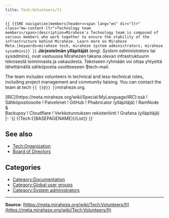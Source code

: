 ```yaml
---
title: Tech:Volunteers/fi
---
```


 `{{ {{SRE navigation|members|header=<span lang="en" dir="ltr" class="mw-content-ltr">Technology team members</span>|description=Miraheze's Technology team is composed of various members who work together to ensure the stability of the infrastructure behind Miraheze. Learn more on Miraheze Meta.|keywords=miraheze tech, miraheze system administrators, miraheze sysadmins}} }}`
**Järjestelmän ylläpitäjät** (engl. *System administrators* tai *sysadmins*), ovat vastuussa Mirahezen takana olevan infrastruktuurin teknisestä toiminnasta ja vakaudesta. Tekniseen ryhmään voi ottaa yhtyettä lähettämällä sähköpostia osoitteeseen $tech-mail.

The team includes volunteers in technical and less-technical roles, including project management and community liaising. You can contact the team at tech `{{ {{@}} }}`miraheze.org.

<div style="width: 100%; overflow: auto;>
{| class="wikitable center"
|-
! class="unsortable"| [ `{{ {{fullurl:Tech:Volunteers/List|action=edit}} }}` +/-]
! Nimi & rooli
! Nimimerkki Freenode <br /> [IRC](https://meta.miraheze.org/wiki/Special:MyLanguage/IRC):ssä
! Sähköpostiosoite
! Palvelimet
! GitHub
! Phabricator (ylläpitäjä)
! RamNode <br />&<br /> Backupsy
! Cloudflare
! Verkkotunnuksen rekisteröinti
! Grafana (ylläpitäjä)
|- `{{ {{Tech:{{BASEPAGENAME}}/List}} }}`

## See also
* [Tech:Organization](/tech-docs/techorganization)
* [Board of Directors](https://meta.miraheze.org/wiki/Board_of_Directors)

## Categories

* [Category:Documentation](https://meta.miraheze.org/wiki/Category:Documentation)
* [Category:Global user groups](https://meta.miraheze.org/wiki/Category:Global_user_groups)
* [Category:System administrators](https://meta.miraheze.org/wiki/Category:System_administrators)

----
**Source**: [https://meta.miraheze.org/wiki/Tech:Volunteers/fi](https://meta.miraheze.org/wiki/Tech:Volunteers/fi)